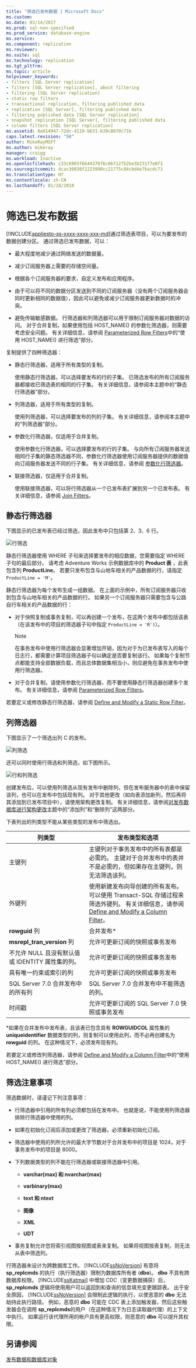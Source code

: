 ```yaml
---
title: "筛选已发布数据 | Microsoft Docs"
ms.custom: 
ms.date: 03/14/2017
ms.prod: sql-non-specified
ms.prod_service: database-engine
ms.service: 
ms.component: replication
ms.reviewer: 
ms.suite: sql
ms.technology: replication
ms.tgt_pltfrm: 
ms.topic: article
helpviewer_keywords:
- filters [SQL Server replication]
- filters [SQL Server replication], about filtering
- filtering [SQL Server replication]
- static row filters
- transactional replication, filtering published data
- replication [SQL Server], filtering published data
- filtering published data [SQL Server replication]
- snapshot replication [SQL Server], filtering published data
- column filters [SQL Server replication]
ms.assetid: 8a914947-72dc-4119-b631-b39c8070c71b
caps.latest.revision: "50"
author: MikeRayMSFT
ms.author: mikeray
manager: craigg
ms.workload: Inactive
ms.openlocfilehash: c33c6903f664437076c06f12fb2be3b231f7e0f1
ms.sourcegitcommit: dcac30038f2223990cc21775c84cbd4e7bacdc73
ms.translationtype: HT
ms.contentlocale: zh-CN
ms.lasthandoff: 01/18/2018
---
```

# <a name="filter-published-data"></a>筛选已发布数据
[!INCLUDE[appliesto-ss-xxxx-xxxx-xxx-md](../../../includes/appliesto-ss-xxxx-xxxx-xxx-md.md)]通过筛选表项目，可以为要发布的数据创建分区。 通过筛选已发布数据，可以：  
  
-   最大程度地减少通过网络发送的数据量。  
  
-   减少订阅服务器上需要的存储空间量。  
  
-   根据各个订阅服务器的要求，自定义发布和应用程序。  
  
-   由于可以将不同的数据分区发送到不同的订阅服务器（没有两个订阅服务器会同时更新相同的数据值），因此可以避免或减少订阅服务器更新数据时的冲突。  
  
-   避免传输敏感数据。 行筛选器和列筛选器可以用于限制订阅服务器对数据的访问。 对于合并复制，如果使用包括 HOST_NAME() 的参数化筛选器，则需要考虑安全问题。 有关详细信息，请参阅 [Parameterized Row Filters](../../../relational-databases/replication/merge/parameterized-filters-parameterized-row-filters.md)中的“使用 HOST_NAME() 进行筛选”部分。  
  
 复制提供了四种筛选器：  
  
-   静态行筛选器，适用于所有类型的复制。  
  
     使用静态行筛选器，可以选择要发布的行的子集。 已筛选发布的所有订阅服务器都接收已筛选表的相同的行子集。 有关详细信息，请参阅本主题中的“静态行筛选器”部分。  
  
-   列筛选器，适用于所有类型的复制。  
  
     使用列筛选器，可以选择要发布的列的子集。 有关详细信息，请参阅本主题中的“列筛选器”部分。  
  
-   参数化行筛选器，仅适用于合并复制。  
  
     使用参数化行筛选器，可以选择要发布的行的子集。 与向所有订阅服务器发送相同行子集的静态筛选器不同，参数化行筛选器使用订阅服务器提供的数据值向订阅服务器发送不同的行子集。 有关详细信息，请参阅 [参数化行筛选器](../../../relational-databases/replication/merge/parameterized-filters-parameterized-row-filters.md)。  
  
-   联接筛选器，仅适用于合并复制。  
  
     使用联接筛选器，可以将行筛选器从一个已发布表扩展到另一个已发布表。 有关详细信息，请参阅 [Join Filters](../../../relational-databases/replication/merge/join-filters.md)。  
  
## <a name="static-row-filters"></a>静态行筛选器  
 下图显示的已发布表已经过筛选，因此发布中只包括第 2、3、6 行。  
  
 ![行筛选](../../../relational-databases/replication/publish/media/repl-16.gif "行筛选")  
  
 静态行筛选器使用 WHERE 子句来选择要发布的相应数据，您需要指定 WHERE 子句的最后部分。 请考虑 Adventure Works 示例数据库中的 **Product 表** ，此表包含列 **ProductLine**。 若要只发布包含与山地车相关的产品数据的行，请指定 `ProductLine = 'M'`。  
  
 静态行筛选器为每个发布生成一组数据。 在上面的示例中，所有订阅服务器只收到包含与山地车相关的产品数据的行。 如果另一个订阅服务器只需要包含与公路自行车相关的产品数据的行：  
  
-   对于快照复制或事务复制，可以再创建一个发布，在这两个发布中都包括该表（在该发布中的项目的筛选器子句中指定 `ProductLine = 'R')`）。  
  
    > [!NOTE]  
    >  在事务发布中使用行筛选器会显著增加开销，因为对于为已发布表写入的每个日志行，都需要计算项目筛选器子句以确定是否要复制该行。 如果每个复制节点都能支持全部数据负载，而且总体数据集相当小，则应避免在事务发布中使用行筛选器。  
  
-   对于合并复制，请使用参数化行筛选器，而不要使用静态行筛选器创建多个发布。 有关详细信息，请参阅 [Parameterized Row Filters](../../../relational-databases/replication/merge/parameterized-filters-parameterized-row-filters.md)。  
  
 若要定义或修改静态行筛选器，请参阅 [Define and Modify a Static Row Filter](../../../relational-databases/replication/publish/define-and-modify-a-static-row-filter.md)。  
  
## <a name="column-filters"></a>列筛选器  
 下图显示了一个筛选出列 C 的发布。  
  
 ![列筛选](../../../relational-databases/replication/publish/media/repl-17.gif "列筛选")  
  
 还可以同时使用行筛选和列筛选，如下图所示。  
  
 ![行和列筛选](../../../relational-databases/replication/publish/media/repl-18.gif "行和列筛选")  
  
 创建发布后，可以使用列筛选从现有发布中删除列，但在发布服务器中的表中保留该列，也可以在发布中包括现有列。 对于其他更改（如向表添加新列，然后再将其添加到已发布项目中），请使用架构更改复制。 有关详细信息，请参阅[对发布数据库进行架构更改](../../../relational-databases/replication/publish/make-schema-changes-on-publication-databases.md)主题中的“添加列”和“删除列”这两部分。  
  
 下表列出的列类型不能从某些类型的发布中筛选出。  
  
|列类型|发布类型和选项|  
|-----------------|-------------------------------------|  
|主键列|主键列对于事务发布中的所有表都是必需的。 主键对于合并发布中的表并不是必需的，但如果存在主键列，则无法筛选该列。|  
|外键列|使用新建发布向导创建的所有发布。 可以使用 Transact-SQL 存储过程来筛选外键列。 有关详细信息，请参阅 [Define and Modify a Column Filter](../../../relational-databases/replication/publish/define-and-modify-a-column-filter.md)。|  
|**rowguid** 列|合并发布*|  
|**msrepl_tran_version** 列|允许可更新订阅的快照或事务发布|  
|不允许 NULL 且没有默认值或 IDENTITY 属性集的列。|允许可更新订阅的快照或事务发布|  
|具有唯一约束或索引的列|允许可更新订阅的快照或事务发布|  
|SQL Server 7.0 合并发布中的所有列|SQL Server 7.0 合并发布中不能筛选的列。|  
|时间戳|允许可更新订阅的 SQL Server 7.0 快照或事务发布|  
  
 \*如果在合并发布中发布表，且该表已包含具有 **ROWGUIDCOL** 属性集的 **uniqueidentifier** 数据类型的列，则复制可以使用此列，而不必再创建名为 **rowguid** 的列。 在这种情况下，必须发布现有列。  
  
 若要定义或修改列筛选器，请参阅 [Define and Modify a Column Filter](../../../relational-databases/replication/publish/define-and-modify-a-column-filter.md)中的“使用 HOST_NAME() 进行筛选”部分。  
  
## <a name="filtering-considerations"></a>筛选注意事项  
 筛选数据时，请谨记下列注意事项：  
  
-   行筛选器中引用的所有列必须都包括在发布中。 也就是说，不能使用列筛选器排除行筛选器中使用的列。  
  
-   如果在初始化订阅后添加或更改了筛选器，必须重新初始化订阅。  
  
-   筛选器中使用的列所允许的最大字节数对于合并发布中的项目是 1024，对于事务发布中的项目是 8000。  
  
-   下列数据类型的列不能在行筛选器或联接筛选器中引用。  
  
    -   **varchar(max) 和 nvarchar(max)**  
  
    -   **varbinary(max)**  
  
    -   **text 和 ntext**  
  
    -   **图像**  
  
    -   **XML**  
  
    -   **UDT**  
  
-   事务复制允许您将索引视图按视图或表来复制。 如果将视图按表复制，则无法从表中筛选列。  
  
 行筛选器未设计为跨数据库工作。 [!INCLUDE[ssNoVersion](../../../includes/ssnoversion-md.md)] 有意将 **sp_replcmds** 的执行（执行筛选器）限制为数据库所有者 (**dbo**)。 **dbo** 不具有跨数据库权限。 [!INCLUDE[ssKatmai](../../../includes/sskatmai-md.md)] 中增加 CDC（变更数据捕获）后，**sp_replcmds** 逻辑将使用用户可以返回到和查询的信息填充变更跟踪表。 出于安全原因， [!INCLUDE[ssNoVersion](../../../includes/ssnoversion-md.md)] 会限制此逻辑的执行，以使恶意的 **dbo** 无法劫持此执行路径。 例如，恶意的 **dbo** 可能在 CDC 表上添加触发器，然后这些触发器会在调用 **sp_replcmds**的用户（在这种情况下为日志读取器代理）的上下文中执行。  如果运行该代理所用的帐户具有更高权限，则恶意的 **dbo** 可以提升其权限。  
  
## <a name="see-also"></a>另请参阅  
 [发布数据和数据库对象](../../../relational-databases/replication/publish/publish-data-and-database-objects.md)  
  
  
